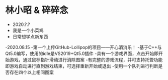 # 林小昭 & 碎碎念
- 2020.?.?
- 我是一个小菜鸡
- 日常想学点新东西

-2020.08.15
-第一个上传GitHub-Lollipop的项目——开心消消乐！
-基于C++与Qt5.0编写，使用的idle是VS2019+Qt5.0插件
-具有一个游戏界面，点击开始即开始游戏，通过鼠标指针滑动进行消除图案
-有完整的游戏流程，并可支持托管功能即游戏自动进行直到游戏结束，可选择重新开始或退出
-使用一个队列进行判断是否存在四个以上相同图案
